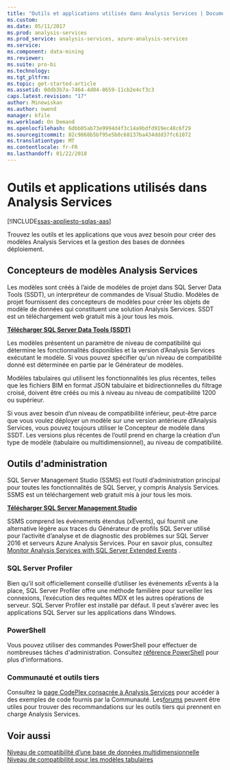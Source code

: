 ```yaml
---
title: "Outils et applications utilisés dans Analysis Services | Documents Microsoft"
ms.custom: 
ms.date: 05/11/2017
ms.prod: analysis-services
ms.prod_service: analysis-services, azure-analysis-services
ms.service: 
ms.component: data-mining
ms.reviewer: 
ms.suite: pro-bi
ms.technology: 
ms.tgt_pltfrm: 
ms.topic: get-started-article
ms.assetid: 0ddb3b7a-7464-4d04-8659-11cb2e4cf3c3
caps.latest.revision: "17"
author: Minewiskan
ms.author: owend
manager: kfile
ms.workload: On Demand
ms.openlocfilehash: 6dbb05ab73e9994d4f3c14a9bdfd919ec48c6f29
ms.sourcegitcommit: 82c9868b5bf95e5b0c68137ba434ddd37fc61072
ms.translationtype: MT
ms.contentlocale: fr-FR
ms.lasthandoff: 01/22/2018
---
```

# <a name="tools-and-applications-used-in-analysis-services"></a>Outils et applications utilisés dans Analysis Services
[!INCLUDE[ssas-appliesto-sqlas-aas](../includes/ssas-appliesto-sqlas-aas.md)]

  Trouvez les outils et les applications que vous avez besoin pour créer des modèles Analysis Services et la gestion des bases de données déploiement.  
  
## <a name="analysis-services-model-designers"></a>Concepteurs de modèles Analysis Services  
 Les modèles sont créés à l’aide de modèles de projet dans SQL Server Data Tools (SSDT), un interpréteur de commandes de Visual Studio. Modèles de projet fournissent des concepteurs de modèles pour créer les objets de modèle de données qui constituent une solution Analysis Services. SSDT est un téléchargement web gratuit mis à jour tous les mois.

 **[Télécharger SQL Server Data Tools (SSDT)](https://docs.microsoft.com/sql/ssdt/download-sql-server-data-tools-ssdt)** 
  
 Les modèles présentent un paramètre de niveau de compatibilité qui détermine les fonctionnalités disponibles et la version d’Analysis Services exécutant le modèle.  Si vous pouvez spécifier qu'un niveau de compatibilité donné est déterminée en partie par le Générateur de modèles.  
  
 Modèles tabulaires qui utilisent les fonctionnalités les plus récentes, telles que les fichiers BIM en format JSON tabulaire et bidirectionnelles du filtrage croisé, doivent être créés ou mis à niveau au niveau de compatibilité 1200 ou supérieur.  
  
 Si vous avez besoin d’un niveau de compatibilité inférieur, peut-être parce que vous voulez déployer un modèle sur une version antérieure d’Analysis Services, vous pouvez toujours utiliser le Concepteur de modèle dans SSDT. Les versions plus récentes de l’outil prend en charge la création d’un type de modèle (tabulaire ou multidimensionnel), au niveau de compatibilité.   

## <a name="administrative-tools"></a>Outils d'administration  
  
 SQL Server Management Studio (SSMS) est l’outil d’administration principal pour toutes les fonctionnalités de SQL Server, y compris Analysis Services. SSMS est un téléchargement web gratuit mis à jour tous les mois. 
  
**[Télécharger SQL Server Management Studio](../ssms/download-sql-server-management-studio-ssms.md)** 
  
 SSMS comprend les événements étendus (xEvents), qui fournit une alternative légère aux traces du Générateur de profils SQL Server utilisé pour l’activité d’analyse et de diagnostic des problèmes sur SQL Server 2016 et serveurs Azure Analysis Services. Pour en savoir plus, consultez [Monitor Analysis Services with SQL Server Extended Events](../analysis-services/instances/monitor-analysis-services-with-sql-server-extended-events.md) .  
  
### <a name="sql-server-profiler"></a>SQL Server Profiler  
 Bien qu’il soit officiellement conseillé d’utiliser les événements xEvents à la place, SQL Server Profiler offre une méthode familière pour surveiller les connexions, l’exécution des requêtes MDX et les autres opérations de serveur. SQL Server Profiler est installé par défaut. Il peut s’avérer avec les applications SQL Server sur les applications dans Windows.  
  
### <a name="powershell"></a>PowerShell  
 Vous pouvez utiliser des commandes PowerShell pour effectuer de nombreuses tâches d'administration. Consultez [référence PowerShell](../analysis-services/powershell/analysis-services-powershell-reference.md) pour plus d’informations.  
  
### <a name="community-and-third-party-tools"></a>Communauté et outils tiers  
 Consultez la [page CodePlex consacrée à Analysis Services](http://sqlsrvanalysissrvcs.codeplex.com/) pour accéder à des exemples de code fournis par la Communauté. Les[forums](http://social.msdn.microsoft.com/Forums/sqlserver/home?forum=sqlanalysisservices) peuvent être utiles pour trouver des recommandations sur les outils tiers qui prennent en charge Analysis Services.  
  
## <a name="see-also"></a>Voir aussi  
 [Niveau de compatibilité d’une base de données multidimensionnelle](../analysis-services/multidimensional-models/compatibility-level-of-a-multidimensional-database-analysis-services.md)   
 [Niveau de compatibilité pour les modèles tabulaires](../analysis-services/tabular-models/compatibility-level-for-tabular-models-in-analysis-services.md)  
  
  
